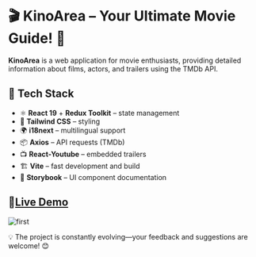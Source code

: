 # 🎬 KinoArea – Your Ultimate Movie Guide! 🎥  

**KinoArea** is a web application for movie enthusiasts, providing detailed information about films, actors, and trailers using the TMDb API.  

## 🚀 Tech Stack  
- ⚛ **React 19** + **Redux Toolkit** – state management  
- 🎨 **Tailwind CSS** – styling  
- 🌍 **i18next** – multilingual support  
- 📦 **Axios** – API requests (TMDb)  
- 📺 **React-Youtube** – embedded trailers  
- 🏗 **Vite** – fast development and build  
- 📖 **Storybook** – UI component documentation  

## 🔗[Live Demo](https://fillart.github.io/kinoarea/)  

![first](https://github.com/user-attachments/assets/6778517a-3f4a-4fb2-b1dc-16185dfbf5b6)

💡 The project is constantly evolving—your feedback and suggestions are welcome! 😊
